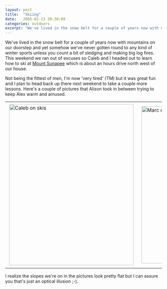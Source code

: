 ```yaml
---
layout: post
title:  "Skiing"
date:   2005-02-13 20:30:09
categories: outdoors
excerpt: "We've lived in the snow belt for a couple of years now with mountains on our doorstep and yet somehow we've never gotten round to any kind of winter sports"
---
```

We've lived in the snow belt for a couple of years now with mountains on our doorstep and yet somehow we've never gotten round to any kind of winter sports unless you count a bit of sledging and making big log fires. This weekend we ran out of excuses so Caleb and I headed out to learn how to ski at <a href="http://mountsunapee.com/winter/index.html">Mount Sunapee</a> which is about an hours drive north west of our house.

Not being the fittest of men, I'm now 'very tired' (TM) but it was great fun and I plan to head back up there next weekend to take a couple more lessons. Here's a couple of pictures that Alison took in between trying to keep Alex warm and amused.

<table>
	<tr>
		<td><img src="{{ site.url }}/assets/caleb_ski.jpg" alt="Caleb on skis" width="400" height="519" hspace="5" vspace="5"></td>
		<td><img src="{{ site.url }}/assets/marc_ski.jpg" alt="Marc on skis" width="400" height="506" hspace="5" vspace="5"></td>
	</tr>
</table>

I realize the slopes we're on in the pictures look pretty flat but I can assure you that's just an optical illusion ;-).